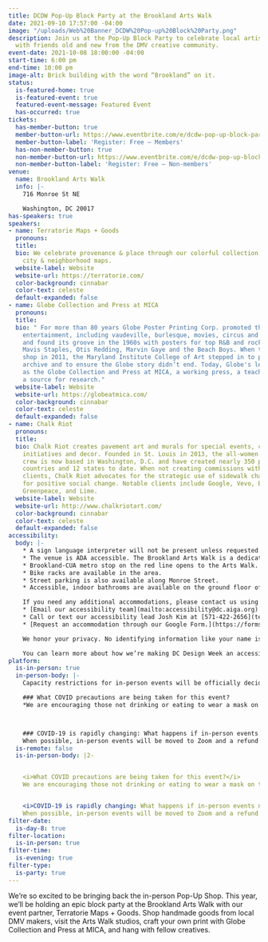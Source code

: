 ```yaml
---
title: DCDW Pop-Up Block Party at the Brookland Arts Walk
date: 2021-09-10 17:57:00 -04:00
image: "/uploads/Web%20Banner_DCDW%20Pop-up%20Block%20Party.png"
description: Join us at the Pop-Up Block Party to celebrate local artists and connect
  with friends old and new from the DMV creative community.
event-date: 2021-10-08 18:00:00 -04:00
start-time: 6:00 pm
end-time: 10:00 pm
image-alt: Brick building with the word “Brookland” on it.
status:
  is-featured-home: true
  is-featured-event: true
  featured-event-message: Featured Event
  has-occurred: true
tickets:
  has-member-button: true
  member-button-url: https://www.eventbrite.com/e/dcdw-pop-up-block-party-at-the-brookland-arts-walk-tickets-170371339262
  member-button-label: 'Register: Free — Members'
  has-non-member-button: true
  non-member-button-url: https://www.eventbrite.com/e/dcdw-pop-up-block-party-at-the-brookland-arts-walk-tickets-170371339262
  non-member-button-label: 'Register: Free — Non-members'
venue:
  name: Brookland Arts Walk
  info: |-
    716 Monroe St NE

    Washington, DC 20017
has-speakers: true
speakers:
- name: Terratorie Maps + Goods
  pronouns: 
  title: 
  bio: We celebrate provenance & place through our colorful collection of illustrated
    city & neighborhood maps.
  website-label: Website
  website-url: https://terratorie.com/
  color-background: cinnabar
  color-text: celeste
  default-expanded: false
- name: Globe Collection and Press at MICA
  pronouns: 
  title: 
  bio: " For more than 80 years Globe Poster Printing Corp. promoted the people’s
    entertainment, including vaudeville, burlesque, movies, circus and carnival acts,
    and found its groove in the 1960s with posters for top R&B and rock acts like
    Mavis Staples, Otis Redding, Marvin Gaye and the Beach Boys. When they closed
    shop in 2011, the Maryland Institute College of Art stepped in to preserve the
    archive and to ensure the Globe story didn’t end. Today, Globe's legacy endures
    as the Globe Collection and Press at MICA, a working press, a teaching tool, and
    a source for research."
  website-label: Website
  website-url: https://globeatmica.com/
  color-background: cinnabar
  color-text: celeste
  default-expanded: false
- name: Chalk Riot
  pronouns: 
  title: 
  bio: Chalk Riot creates pavement art and murals for special events, campaigns, placemaking
    initiatives and decor. Founded in St. Louis in 2013, the all-women street art
    crew is now based in Washington, D.C. and have created nearly 350 pieces in 4
    countries and 12 states to date. When not creating commissions with corporate
    clients, Chalk Riot advocates for the strategic use of sidewalk chalk as a tool
    for positive social change. Notable clients include Google, Vevo, Bleacher Report,
    Greenpeace, and Lime.
  website-label: Website
  website-url: http://www.chalkriotart.com/
  color-background: cinnabar
  color-text: celeste
  default-expanded: false
accessibility:
  body: |-
    * A sign language interpreter will not be present unless requested. If requested, we will do our best to employ a sign language interpreter for the event.
    * The venue is ADA accessible. The Brookland Arts Walk is a dedicated pedestrian zone with a flat and wide walkway.
    * Brookland-CUA metro stop on the red line opens to the Arts Walk.
    * Bike racks are available in the area.
    * Street parking is also available along Monroe Street.
    * Accessible, indoor bathrooms are available on the ground floor of the Arts Walk via a ramp. There are two private, single-stall bathrooms.

    If you need any additional accommodations, please contact us using a method that works best for you:
    * [Email our accessibility team](mailto:accessibility@dc.aiga.org) at accessibility@dc.aiga.org.
    * Call or text our accessibility lead Josh Kim at [571-422-2656](tel:571-422-2656).
    * [Request an accommodation through our Google Form.](https://forms.gle/VTys8LzewYs2isUm7)

    We honor your privacy. No identifying information like your name is required to request an accommodation, and all details will be deleted once completed.

    You can learn more about how we’re making DC Design Week an accessible experience by visiting our [accessibility statement](https://dcdesignweek.org/accessibility/).
platform:
  is-in-person: true
  in-person-body: |-
    Capacity restrictions for in-person events will be officially decided about two weeks out from DCDW and posted on the specific event pages in order to follow the latest CDC guidance.

    ### What COVID precautions are being taken for this event?
    *We are encouraging those not drinking or eating to wear a mask on the Arts Walk.*



    ### COVID-19 is rapidly changing: What happens if in-person events need to be cancelled?
    When possible, in-person events will be moved to Zoom and a refund should not be expected. If an event is canceled in its entirety a refund will be issued. In either scenario you will be notified immediately.
  is-remote: false
  is-in-person-body: |2-


    <i>What COVID precautions are being taken for this event?</i>
    We are encouraging those not drinking or eating to wear a mask on the Arts Walk.


    <i>COVID-19 is rapidly changing: What happens if in-person events need to be cancelled?</i>
    When possible, in-person events will be moved to Zoom and a refund should not be expected. If an event is canceled in its entirety a refund will be issued. In either scenario you will be notified immediately.
filter-date:
  is-day-8: true
filter-location:
  is-in-person: true
filter-time:
  is-evening: true
filter-type:
  is-party: true
---
```


We’re so excited to be bringing back the in-person Pop-Up Shop. This year, we’ll be holding an epic block party at the Brookland Arts Walk with our event partner, Terratorie Maps + Goods. Shop handmade goods from local DMV makers, visit the Arts Walk studios, craft your own print with Globe Collection and Press at MICA, and hang with fellow creatives.
